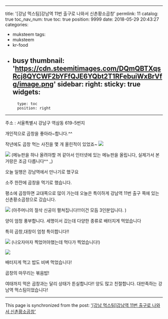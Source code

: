 
---
title: '[강남 먹스팀]강남역 11번 출구로 나와서 신촌황소곱창'
permlink: 11
catalog: true
toc_nav_num: true
toc: true
position: 9999
date: 2018-05-29 20:43:27
categories:
- muksteem
tags:
- muksteem
- kr-food
- busy
thumbnail: 'https://cdn.steemitimages.com/DQmQBTXqsRcj8QYCWF2bYFfQJE6YQbt2T1RFebuiWxBrVfg/image.png'
sidebar:
    right:
        sticky: true
widgets:
    -
        type: toc
        position: right
---


주소 : 서울특별시 강남구 역삼동 619-5번지

개인적으로 곱창을 좋아라~합니다.^^

작년에도 곱창 먹는 사진을 몇 개 올린적이 있었죠~
![](https://cdn.steemitimages.com/DQmQBTXqsRcj8QYCWF2bYFfQJE6YQbt2T1RFebuiWxBrVfg/image.png)


![](https://cdn.steemitimages.com/DQmcdNNGrfNhGB1KmhaYX8idDHFFk7Jm9kiT6j8x9F5c6iG/image.png)
(메뉴판을 하나 올려야할 꺼 같아서 인터넷에 있는 메뉴판을 올립니다, 실제가서 본거랑은 조금 다릅니다^^ _)

오늘 일행은 강남역에서 만나기로 했구요

소주 한잔에 곱창을 먹기로 했습니다. 

평소에 곱창하면 교대쪽으로 많이 가는데 오늘은 특이하게 강남역 11번 출구 쪽에 있는 신촌황소곱창으로 갔습니다.

![](https://cdn.steemitimages.com/DQmWJMkrrDyoh3jY65giJNwPhRhjeEgzpHEPj8bpSu9waHq/image.png)
(아주머니의 절삭 신공이 펼쳐집니다!!!이건 모듬 3인분입니다. )

양이 엄청 풍부합니다. 세명이서 갔는데 다양한 종류로 배터지게 먹었습니다

특히 곱창,대창이 엄청 특이합니다!!

![](https://cdn.steemitimages.com/DQmQJfMvMfxq1fWCtEQgRHXCTRvhfc2G8AeuUjR1mKLEprT/image.png)
(나오자마자 찍었어야했는데 먹다가 찍었습니다!)


![](https://cdn.steemitimages.com/DQmYTT7jJ9B37BTaQVB6CmGCP9LZimrgGBnZHC2fELvZHuV/image.png)

배터지게 먹고 밥도 비벼 먹었습니다!

곱창의 마무리는 볶음밥!

여태까지 먹은 곱창과는 달리 상태가 튼실합니다!! 양도 많고 친절합니다. 대만족하는 강남역 먹스팀이었습니다!

- - -

This page is synchronized from the post: ['[강남 먹스팀]강남역 11번 출구로 나와서 신촌황소곱창'](https://steemit.com/@virus707/11)
